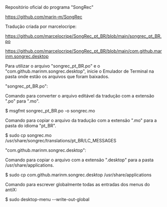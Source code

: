 Repositório oficial do programa "SongRec"

https://github.com/marin-m/SongRec

Tradução criada por marcelocripe:

https://github.com/marcelocripe/SongRec_pt_BR/blob/main/songrec_pt_BR.po

https://github.com/marcelocripe/SongRec_pt_BR/blob/main/com.github.marinm.songrec.desktop

Para utilizar o arquivo "songrec_pt_BR.po" e o "com.github.marinm.songrec.desktop", inicie o Emulador de Terminal na pasta onde estão os arquivos que foram baixados.

"songrec_pt_BR.po":

Comando para converter o arquivo editável da tradução com a extensão ".po" para ".mo".

$ msgfmt songrec_pt_BR.po -o songrec.mo

Comando para copiar o arquivo da tradução com a extensão ".mo" para a pasta do idioma "pt_BR".

$ sudo cp songrec.mo /usr/share/songrec/translations/pt_BR/LC_MESSAGES

"com.github.marinm.songrec.desktop":

Comando para copiar o arquivo com a extensão ".desktop" para a pasta /usr/share/applications.

$ sudo cp com.github.marinm.songrec.desktop /usr/share/applications

Comando para escrever globalmente todas as entradas dos menus do antiX:

$ sudo desktop-menu --write-out-global
